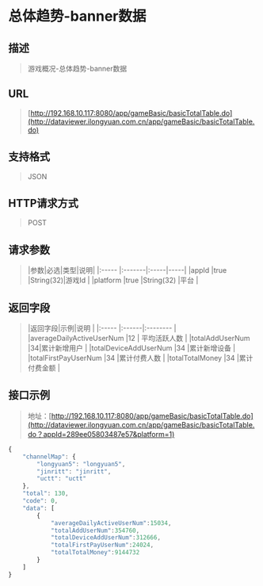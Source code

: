 # 总体趋势-banner数据

## 描述
> 游戏概况-总体趋势-banner数据

## URL
> [http://192.168.10.117:8080/app/gameBasic/basicTotalTable.do](http://dataviewer.ilongyuan.com.cn/app/gameBasic/basicTotalTable.do)

## 支持格式
> JSON

## HTTP请求方式
> POST

## 请求参数
> |参数|必选|类型|说明|
|:-----  |:-------|:-----|-----|
|appId    |true    |String(32)|游戏Id |
|platform    |true    |String(32)   |平台 |

## 返回字段
> |返回字段|示例|说明            |
|:-----   |:------|:--------    |
|averageDailyActiveUserNum |12 |   平均活跃人数      |
|totalAddUserNum |34|累计新增用户  |
|totalDeviceAddUserNum |34 |累计新增设备 |
|totalFirstPayUserNum |34 |累计付费人数  |
|totalTotalMoney |34 |累计付费金额  |

## 接口示例
> 地址：[http://192.168.10.117:8080/app/gameBasic/basicTotalTable.do](http://dataviewer.ilongyuan.com.cn/app/gameBasic/basicTotalTable.do？appId=289ee05803487e57&platform=1)
``` javascript
{
    "channelMap": {
        "longyuan5": "longyuan5",
        "jinritt": "jinritt",
        "uctt": "uctt"
    },
    "total": 130,
    "code": 0,
    "data": [
        {
            "averageDailyActiveUserNum":15034,
            "totalAddUserNum":354760,
            "totalDeviceAddUserNum":312666,
            "totalFirstPayUserNum":24024,
            "totalTotalMoney":9144732
        }
    ]
}
```


